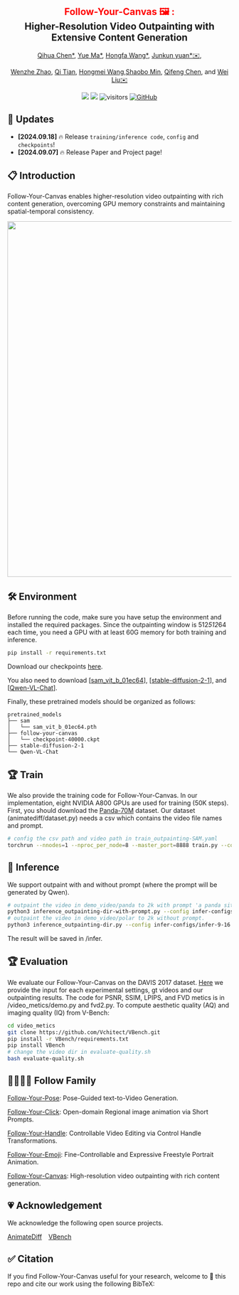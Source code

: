 <div align="center">
<h2><font color="red"> Follow-Your-Canvas 🖼 : </font></center> <br> <center>Higher-Resolution Video Outpainting with Extensive Content Generation</h2>

[Qihua Chen*](https://scholar.google.com/citations?user=xjWP9gEAAAAJ&hl=en), [Yue Ma*](https://github.com/mayuelala), [Hongfa Wang*](https://scholar.google.com.hk/citations?user=q9Fn50QAAAAJ&hl=zh-CN), [Junkun yuan*✉️](https://scholar.google.com/citations?user=j3iFVPsAAAAJ&hl=zh-CN), 

[Wenzhe Zhao](https://github.com/mayuelala/FollowYourCanvas), [Qi Tian](https://github.com/mayuelala/FollowYourCanvas), [Hongmei Wang](https://github.com/mayuelala/FollowYourCanvas),[Shaobo Min](https://github.com/mayuelala/FollowYourCanvas), [Qifeng Chen](https://cqf.io), and [Wei Liu✉️](https://scholar.google.com/citations?user=AjxoEpIAAAAJ&hl=zh-CN)

<a href='https://arxiv.org/abs/2409.01055'><img src='https://img.shields.io/badge/ArXiv-2409.01055-red'></a> 
<a href='https://follow-your-canvas.github.io/'><img src='https://img.shields.io/badge/Project-Page-Green'></a>  ![visitors](https://visitor-badge.laobi.icu/badge?page_id=mayuelala.FollowYourCanvas&left_color=green&right_color=red)  [![GitHub](https://img.shields.io/github/stars/mayuelala/FollowYourCanvas?style=social)](https://github.com/mayuelala/FollowYourCanvas) 
</div>

## 📣 Updates

- **[2024.09.18]** 🔥 Release `training/inference code`, `config` and `checkpoints`!
- **[2024.09.07]** 🔥 Release Paper and Project page!



## 📋 Introduction


Follow-Your-Canvas enables higher-resolution video outpainting with rich content generation, overcoming GPU memory constraints and maintaining spatial-temporal consistency.

<img src='ifc.png' width=800>


## 🛠️ Environment
Before running the code, make sure you have setup the environment and installed the required packages.
Since the outpainting window is 512*512*64 each time, you need a GPU with at least 60G memory for both training and inference.
```bash
pip install -r requirements.txt
```
Download our checkpoints [here](https://drive.google.com/file/d/1CIiEYxo6Sfe0NSTr14_W9gSKePVsyIlQ/view?usp=drive_link).  

You also need to download [[sam_vit_b_01ec64](https://github.com/facebookresearch/segment-anything/tree/main?tab=readme-ov-file#model-checkpoints)], [[stable-diffusion-2-1](https://huggingface.co/stabilityai/stable-diffusion-2-1)], and [[Qwen-VL-Chat](https://huggingface.co/Qwen/Qwen-VL-Chat)].

Finally, these pretrained models should be organized as follows:
```text
pretrained_models
├── sam
│   └── sam_vit_b_01ec64.pth
├── follow-your-canvas
│   └── checkpoint-40000.ckpt
├── stable-diffusion-2-1
└── Qwen-VL-Chat
```
## 🏆 Train

We also provide the training code for Follow-Your-Canvas. In our implementation, eight NVIDIA A800 GPUs are used for training (50K steps). 
First, you should download the [Panda-70M](https://snap-research.github.io/Panda-70M/) dataset. Our dataset (animatediff/dataset.py) needs a csv which contains the video file names and prompt. 
```bash 
# config the csv path and video path in train_outpainting-SAM.yaml
torchrun --nnodes=1 --nproc_per_node=8 --master_port=8888 train.py --config train_outpainting-SAM.yaml
```

## 🚀 Inference

We support outpaint with and without prompt (where the prompt will be generated by Qwen).

```bash
# outpaint the video in demo_video/panda to 2k with prompt 'a panda sitting on a grassy area in a lake, with forest mountain in the background'.
python3 inference_outpainting-dir-with-prompt.py --config infer-configs/prompt-panda.yaml
# outpaint the video in demo_video/polar to 2k without prompt.
python3 inference_outpainting-dir.py --config infer-configs/infer-9-16.yaml
```
The result will be saved in /infer.

## 🏆 Evaluation

We evaluate our Follow-Your-Canvas on the DAVIS 2017 dataset. [Here](https://drive.google.com/file/d/1u4I9ca35mNIG4b1b8aZaHn6nmGrITw7e/view?usp=sharing) we provide the input for each experimental settings, gt videos and our outpainting results. 
The code for PSNR, SSIM, LPIPS, and FVD metics is in /video_metics/demo.py and fvd2.py. To compute aesthetic quality (AQ) and imaging quality (IQ) from V-Bench:
```bash
cd video_metics
git clone https://github.com/Vchitect/VBench.git
pip install -r VBench/requirements.txt
pip install VBench
# change the video dir in evaluate-quality.sh
bash evaluate-quality.sh
```

## 👨‍👩‍👧‍👦 Follow Family
[Follow-Your-Pose](https://github.com/mayuelala/FollowYourPose): Pose-Guided text-to-Video Generation.

[Follow-Your-Click](https://github.com/mayuelala/FollowYourClick): Open-domain Regional image animation via Short Prompts.

[Follow-Your-Handle](https://github.com/mayuelala/FollowYourHandle): Controllable Video Editing via Control Handle Transformations.

[Follow-Your-Emoji](https://github.com/mayuelala/FollowYourEmoji): Fine-Controllable and Expressive Freestyle Portrait Animation.

[Follow-Your-Canvas](https://github.com/mayuelala/FollowYourCanvas): High-resolution video outpainting with rich content generation.

## 💗 Acknowledgement

We acknowledge the following open source projects.

[AnimateDiff](https://github.com/guoyww/AnimateDiff) &#8194; 
[VBench](https://github.com/Vchitect/VBench) &#8194;

## ✅ Citation
If you find Follow-Your-Canvas useful for your research, welcome to 🌟 this repo and cite our work using the following BibTeX:
```bibtex

```

